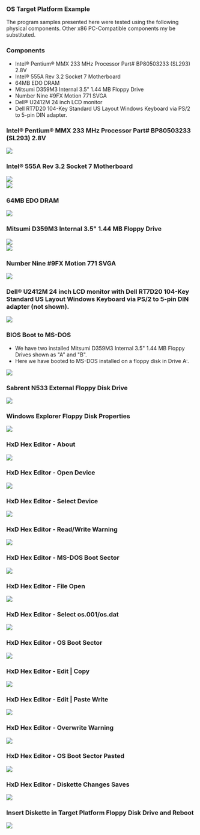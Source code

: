 ### OS Target Platform Example
The program samples presented here were tested using the following physical components. Other x86 PC-Compatible components my be substituted.
### Components
- Intel® Pentium® MMX 233 MHz Processor Part# BP80503233 (SL293) 2.8V
- Intel® 555A Rev 3.2 Socket 7 Motherboard
- 64MB EDO DRAM
- Mitsumi D359M3 Internal 3.5" 1.44 MB Floppy Drive
- Number Nine #9FX Motion 771 SVGA
- Dell® U2412M 24 inch LCD monitor
- Dell RT7D20 104-Key Standard US Layout Windows Keyboard via PS/2 to 5-pin DIN adapter.
### Intel® Pentium® MMX 233 MHz Processor Part# BP80503233 (SL293) 2.8V
<img src="../images/os001_Pentium_001.jpg"/>

### Intel® 555A Rev 3.2 Socket 7 Motherboard
<img src="../images/os001_Intel555A_001.jpg"/><br>
<img src="../images/os001_Intel555A_002.jpg"/>

### 64MB EDO DRAM
<img src="../images/os001_64MB_EDO_DRAM_001.jpg"/>

### Mitsumi D359M3 Internal 3.5" 1.44 MB Floppy Drive
<img src="../images/os001_MitsumiD359M3_Front_001.jpg"/><br>
<img src="../images/os001_MitsumiD359M3_Back_001.jpg"/>

### Number Nine #9FX Motion 771 SVGA
<img src="../images/os001_NumberNine_9FX_Motion771_001.jpg"/>

### Dell® U2412M 24 inch LCD monitor with Dell RT7D20 104-Key Standard US Layout Windows Keyboard via PS/2 to 5-pin DIN adapter (not shown).
<img src="../images/os001_DellMonitor_U2412M_001.jpg"/>

### BIOS Boot to MS-DOS
- We have two installed Mitsumi D359M3 Internal 3.5" 1.44 MB Floppy Drives shown as "A" and "B".
- Here we have booted to MS-DOS installed on a floppy disk in Drive A:.

<img src="../images/os001_BIOS_001.jpg"/>

### Sabrent N533 External Floppy Disk Drive
<img src="../images/os001_SabrentN533_001.jpg"/>

### Windows Explorer Floppy Disk Properties
<img src="../images/os001_WindowsExplorer_FloppyDiskProperties_001.PNG"/>

### HxD Hex Editor - About
<img src="../images/os001_HxD_001_About.PNG"/>

### HxD Hex Editor - Open Device
<img src="../images/os001_HxD_002_OpenDevice.PNG"/>

### HxD Hex Editor - Select Device
<img src="../images/os001_HxD_003_SelectDevice.PNG"/>

### HxD Hex Editor - Read/Write Warning
<img src="../images/os001_HxD_004_ReadWriteWarning.PNG"/>

### HxD Hex Editor - MS-DOS Boot Sector
<img src="../images/os001_HxD_005_MSDOSBootSector.PNG"/>

### HxD Hex Editor - File Open
<img src="../images/os001_HxD_006_FileOpen.PNG"/>

### HxD Hex Editor - Select os.001/os.dat
<img src="../images/os001_HxD_007_SelectOSDat.PNG"/>

### HxD Hex Editor - OS Boot Sector
<img src="../images/os001_HxD_008_OSBootSector.PNG"/>

### HxD Hex Editor - Edit | Copy
<img src="../images/os001_HxD_009_EditCopy.PNG"/>

### HxD Hex Editor - Edit | Paste Write
<img src="../images/os001_HxD_010_EditPasteWrite.PNG"/>

### HxD Hex Editor - Overwrite Warning
<img src="../images/os001_HxD_011_WarningOverwrite.PNG"/>

### HxD Hex Editor - OS Boot Sector Pasted
<img src="../images/os001_HxD_012_EditPaste.PNG"/>

### HxD Hex Editor - Diskette Changes Saves
<img src="../images/os001_HxD_013_BootSectorUpdated.PNG"/>

### Insert Diskette in Target Platform Floppy Disk Drive and Reboot
<img src="../images/os001_Boot_001.jpg"/>
